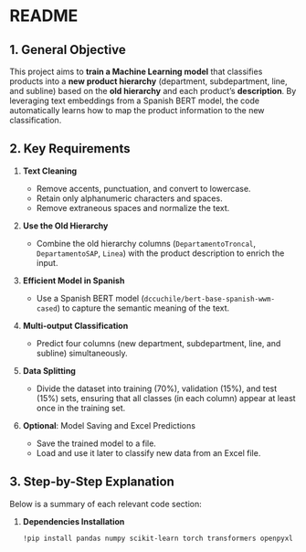 # README

## 1. General Objective

This project aims to **train a Machine Learning model** that classifies products into a **new product hierarchy** (department, subdepartment, line, and subline) based on the **old hierarchy** and each product’s **description**. By leveraging text embeddings from a Spanish BERT model, the code automatically learns how to map the product information to the new classification.

## 2. Key Requirements

1. **Text Cleaning**  
   - Remove accents, punctuation, and convert to lowercase.
   - Retain only alphanumeric characters and spaces.
   - Remove extraneous spaces and normalize the text.

2. **Use the Old Hierarchy**  
   - Combine the old hierarchy columns (`DepartamentoTroncal`, `DepartamentoSAP`, `Linea`) with the product description to enrich the input.

3. **Efficient Model in Spanish**  
   - Use a Spanish BERT model (`dccuchile/bert-base-spanish-wwm-cased`) to capture the semantic meaning of the text.

4. **Multi-output Classification**  
   - Predict four columns (new department, subdepartment, line, and subline) simultaneously.

5. **Data Splitting**  
   - Divide the dataset into training (70%), validation (15%), and test (15%) sets, ensuring that all classes (in each column) appear at least once in the training set.

6. **Optional**: Model Saving and Excel Predictions  
   - Save the trained model to a file.
   - Load and use it later to classify new data from an Excel file.

## 3. Step-by-Step Explanation

Below is a summary of each relevant code section:

1. **Dependencies Installation**
   ```bash
   !pip install pandas numpy scikit-learn torch transformers openpyxl
